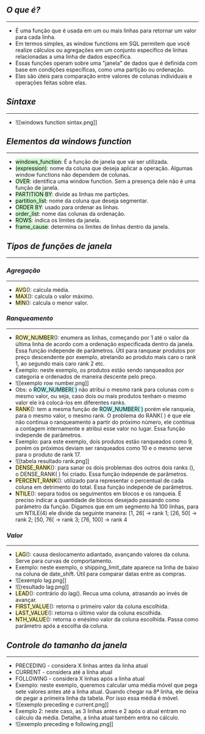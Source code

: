 ## *O que é?*
***

- É uma função que é usada em um ou mais linhas para retornar um valor para cada linha. 
- Em termos simples, as window functions em SQL permitem que você realize cálculos ou agregações em um conjunto específico de linhas relacionadas a uma linha de dados específica.
- Essas funções operam sobre uma "janela" de dados que é definida com base em condições específicas, como uma partição ou ordenação.
- Elas são úteis para comparação entre valores de colunas individuais e operações feitas sobre elas. 

## *Sintaxe*
***

- ![[windows function sintax.png]]

## *Elementos da windows function*
***

- <mark style="background: #BBFABBA6;">windows_function</mark>: É a função de janela que vai ser utilizada.
- <mark style="background: #BBFABBA6;">(expression)</mark>: nome da coluna que deseja aplicar a operação. Algumas window functions não dependem de colunas. 
- <mark style="background: #BBFABBA6;">OVER</mark>: identifica uma window function. Sem a presença dele não é uma função de janela.
- <mark style="background: #BBFABBA6;">PARTITION BY</mark>: divide as linhas me partições.
- <mark style="background: #BBFABBA6;">partition_list</mark>: nome da coluna que deseja segmentar.
- <mark style="background: #BBFABBA6;">ORDER BY</mark>: usado para ordenar as linhas.
- <mark style="background: #BBFABBA6;">order_list</mark>: nome das colunas da ordenação.
- <mark style="background: #BBFABBA6;">ROWS</mark>: indica os limites da janela. 
- <mark style="background: #BBFABBA6;">frame_cause</mark>: determina os limites de linhas dentro da janela.

## *Tipos de funções de janela*
***

### *Agregação*
***

- <mark style="background: #FFF3A3A6;">AVG</mark>(): calcula média.
- <mark style="background: #FFF3A3A6;">MAX</mark>(): calcula o valor máximo.
- <mark style="background: #FFF3A3A6;">MIN</mark>(): calcula o menor valor.

### *Ranqueamento*
***

- <mark style="background: #FFF3A3A6;">ROW_NUMBER</mark>(): enumera as linhas, começando por 1 até o valor da última linha de acordo com a ordenação especificada dentro da janela. Essa função independe de parâmetros. Útil para ranquear produtos por preço descendente por exemplo, atrelando ao produto mais caro o rank 1, ao segundo mais caro rank 2 etc. 
- Exemplo: neste exemplo, os produtos estão sendo ranqueados por categoria e ordenados de maneira descente pelo preço. 
- ![[exemplo row number.png]]
- Obs: o <mark style="background: #ABF7F7A6;">ROW_NUMBER( )</mark> não atribui o mesmo rank para colunas com o mesmo valor, ou seja, caso dois ou mais produtos tenham o mesmo valor ele irá colocá-los em diferentes ranks. 
- <mark style="background: #FFF3A3A6;">RANK</mark>(): tem a mesma função de <mark style="background: #ABF7F7A6;">ROW_NUMBER( )</mark> porém ele ranqueia, para o mesmo valor, o mesmo rank. O problema do RANK( ) é que ele não continua o ranqueamento a partir do próximo número, ele continua a contagem internamente e atribui esse valor no lugar. Essa função independe de parâmetros.
- Exemplo: para este exemplo, dois produtos estão ranqueados como 9, porém os próximos deviam ser ranqueados como 10 e o mesmo serve para o produto de rank 17. 
- ![[tabela resultado rank.png]]
- <mark style="background: #FFF3A3A6;">DENSE_RANK</mark>(): para sanar os dois problemas dos outros dois ranks (), o DENSE_RANK( ) foi criado. Essa função independe de parâmetros.
- <mark style="background: #FFF3A3A6;">PERCENT_RANK</mark>(): utilizado para representar o percentual de cada coluna em detrimento do total. Essa função independe de parâmetros.
- <mark style="background: #FFF3A3A6;">NTILE</mark>(): separa todos os seguimentos em blocos e os ranqueia. É preciso indicar a quantidade de blocos desejado passando como parâmetro da função. Digamos que em um segmento há 100 linhas, para um NTILE(4) ele divide da seguinte maneira: [1, 26[ -> rank 1; [26, 50[ -> rank 2; [50, 76[ -> rank 3; [76, 100] -> rank 4

### *Valor*
***

- <mark style="background: #FFF3A3A6;">LAG</mark>(): causa deslocamento adiantado, avançando valores da coluna. Serve para curvas de comportamento. 
- Exemplo: neste exemplo, o shipping_limit_date aparece na linha de baixo na coluna de date_shift. Útil para comparar datas entre as compras.
- ![[exemplo lag.png]]
- ![[resultado lag.png]]
- <mark style="background: #FFF3A3A6;">LEAD</mark>(): contrário do lag(). Recua uma coluna, atrasando ao invés de avançar. 
- <mark style="background: #FFF3A3A6;">FIRST_VALUE</mark>(): retorna o primeiro valor da coluna escolhida. 
- <mark style="background: #FFF3A3A6;">LAST_VALUE</mark>(): retorna o último valor da coluna escolhida. 
- <mark style="background: #FFF3A3A6;">NTH_VALUE</mark>(): retorna o enésimo valor da coluna escolhida. Passa como parâmetro após a escolha da coluna.

## *Controle do tamanho da janela*
***

- PRECEDING - considera X linhas antes da linha atual
- CURRENT - considera até a linha atual
- FOLLOWING - considera X linhas após a linha atual
- Exemplo: neste exemplo, queremos calcular uma média móvel que pega sete valores antes até a linha atual. Quando chegar na 8ª linha, ele deixa de pegar a primeira linha da tabela. Por isso essa média é móvel.
- ![[exemplo preceding e current.png]]
- Exemplo 2: neste caso, as 3 linhas antes e 2 após o atual entram no cálculo da média. Detalhe, a linha atual também entra no cálculo. 
- ![[exemplo preceding e following.png]]
